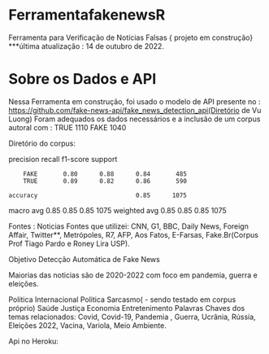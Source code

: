 # FerramentafakenewsR
Ferramenta para Verificação de Notícias Falsas
{ projeto em construção}
***última atualização : 14 de outubro de 2022.

# Sobre os Dados e API
Nessa Ferramenta em construção, foi usado o modelo de API presente no : https://github.com/fake-news-api/fake_news_detection_api(Diretório de Vu Luong)
Foram adequados os dados necessários e  a inclusão de um corpus autoral com :
TRUE    1110
FAKE    1040

Diretório do corpus: 

  precision    recall  f1-score   support

        FAKE       0.80      0.88      0.84       485
        TRUE       0.89      0.82      0.86       590

    accuracy                           0.85      1075
   macro avg       0.85      0.85      0.85      1075
weighted avg       0.85      0.85      0.85      1075

Fontes : 
Noticias Fontes que utilizei: CNN, G1, BBC, Daily News, Foreign Affair, Twitter**, Metrópoles, R7, AFP, Aos Fatos, E-Farsas, Fake.Br(Corpus Prof Tiago Pardo e Roney Lira USP).

Objetivo Detecção Automática de Fake News

Maiorias das noticias são de 2020-2022 com foco em pandemia, guerra e eleições.

Politica Internacional
Politica
Sarcasmo( - sendo testado em corpus próprio)
Saúde
Justiça
Economia
Entretenimento
Palavras Chaves dos temas relacionados: Covid, Covid-19, Pandemia , Guerra, Ucrânia, Rússia, Eleições 2022, Vacina, Variola, Meio Ambiente.

 Api no Heroku:


